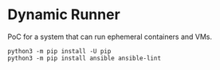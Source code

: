 # Dynamic Runner

PoC for a system that can run ephemeral containers and VMs.


```shell
python3 -m pip install -U pip
python3 -m pip install ansible ansible-lint
```
